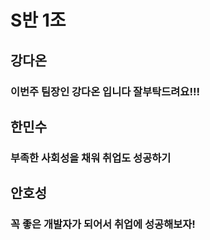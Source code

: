# S반 1조

## 강다온
### 이번주 팀장인 강다온 입니다 잘부탁드려요!!!
## 한민수
### 부족한 사회성을 채워 취업도 성공하기

## 안호성
### 꼭 좋은 개발자가 되어서 취업에 성공해보자!
